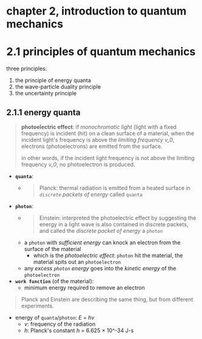 # chapter 2, introduction to quantum mechanics

# 2.1 principles of quantum mechanics

three principles:
1. the principle of energy quanta
2. the wave-particle duality principle
3. the uncertainty principle

## 2.1.1 energy quanta

> **photoelectric effect**: if *monochromatic light* (light with a fixed frequency) is incident (hit) on a clean surface of a material, when the incident light's frequency is above the *limiting frequency* *v_0*, electrons (photoelectrons) are emitted from the surface.
>
> in other words, if the incident light frequency is not above the limiting frequency *v_0*, no photoelectron is produced.

- **`quanta`**:
  - > Planck: thermal radiation is emitted from a heated surface in *`discrete` packets of energy* called `quanta`
- **`photon`**:
  - > Einstein: interpreted the photoelectric effect by suggesting the energy in a light wave is also contained in discrete packets, and called the *discrete packet of energy* a `photon`
  - a `photon` with *sufficient energy* can knock an electron from the surface of the material
    - which is the *photoelectric effect*: `photon` hit the material, the material spits out an `photoelectron`
  - any *excess `photon` energy* goes into the *kinetic energy* of the `photoelectron`
- **`work function`** (of the material):
  - minimum energy required to remove an electron


> Planck and Einstein are describing the same thing, but from different experiments.

- energy of `quanta`/`photon`: *E* = *hv*
  - *v*: frequency of the radiation
  - *h*: Planck's constant *h* = 6.625 × 10^-34 J-s
